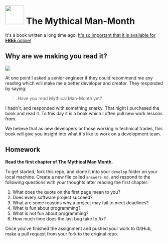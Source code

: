 # <img src="https://cloud.githubusercontent.com/assets/7833470/10423298/ea833a68-7079-11e5-84f8-0a925ab96893.png" width="60">  The Mythical Man-Month

It's a book written a long time ago. <a href="https://archive.org/details/mythicalmanmonth00fred" target="_blank">It's so important that it is available for **FREE** online!</a>

## Why are we making you read it?

<img src="http://i.imgur.com/ycxu0zp.gif">

At one point I asked a senior engineer if they could recommend me any reading which will make me a better developer and creator. They responded by saying:

> Have you read Mythical Man-Month yet?

I hadn't, and responded with something snarky. That night I purchased the book and read it. To this day it is a book which I often pull new work lessons from.

We believe that as new developers or those working in technical trades, this book will give you insight into what it's like to work on a development team.

## Homework

**Read the first chapter of The Mythical Man Month.**

To get started, fork this repo, and clone it into your `develop` folder on your local machine. Create a new file called `answers.md`, and respond to the following questions with your thoughts after reading the first chapter:

1. What does the quote on the first page mean to you?
2. Does every software project succeed?
3. What are some reasons why a project may fail to meet deadlines?
4. What is fun about programming?
5. What is not fun about programming?
6. How much time does the last bug take to fix?

Once you've finished the assignment and pushed your work to GitHub, make a pull request from your fork to the original repo.
